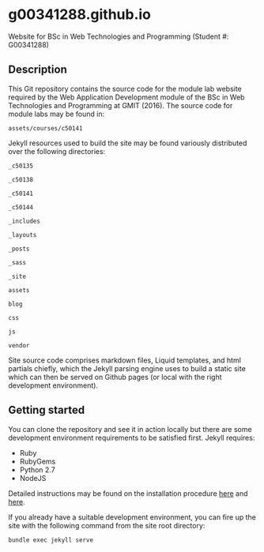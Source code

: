 # g00341288.github.io
Website for BSc in Web Technologies and Programming (Student #: G00341288)

## Description
This Git repository contains the source code for the module lab website required by the 
Web Application Development module of the BSc in Web Technologies and Programming at GMIT (2016).
The source code for module labs may be found in: 

`assets/courses/c50141`

Jekyll resources used to build the site may be found variously distributed over the following directories: 

`_c50135`

`_c50138`

`_c50141`

`_c50144`

`_includes`

`_layouts`

`_posts`

`_sass`

`_site`

`assets`

`blog`

`css`

`js`

`vendor`

Site source code comprises markdown files, Liquid templates, and html partials chiefly, which the Jekyll 
parsing engine uses to build a static site which can then be served on Github pages (or local with the right
development environment).

## Getting started 
You can clone the repository and see it in action locally but there are some development environment requirements
to be satisfied first. Jekyll requires: 

* Ruby
* RubyGems
* Python 2.7
* NodeJS

Detailed instructions may be found on the installation procedure [here](https://jekyllrb.com/docs/installation/) and 
[here](https://jekyllrb.com/docs/windows/#installation). 

If you already have a suitable development environment, you can fire up the site with the following command from the
site root directory: 

`bundle exec jekyll serve`




